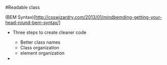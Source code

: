 #Readable class

(BEM Syntax)[http://csswizardry.com/2013/01/mindbemding-getting-your-head-round-bem-syntax/]

- Three steps to create cleaner code
  * Better class names
  * Class organization
  * element organization

-
